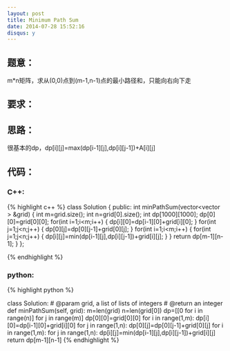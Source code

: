 ```yaml
---
layout: post
title: Minimum Path Sum
date: 2014-07-28 15:52:16
disqus: y
---
```


## 题意：
m*n矩阵，求从(0,0)点到(m-1,n-1)点的最小路径和，只能向右向下走

## 要求：


## 思路：
很基本的dp，dp[i][j]=max(dp[i-1][j],dp[i][j-1])+A[i][j]

## 代码：

### C++:

{% highlight c++ %}
class Solution {
public:
    int minPathSum(vector<vector<int> > &grid) {
        int m=grid.size();
        int n=grid[0].size();
        int dp[1000][1000];
        dp[0][0]=grid[0][0];
        for(int i=1;i<m;i++)
        {
            dp[i][0]=dp[i-1][0]+grid[i][0];
        }
        for(int j=1;j<n;j++)
        {
            dp[0][j]=dp[0][j-1]+grid[0][j];
        }
        for(int i=1;i<m;i++)
        {
            for(int j=1;j<n;j++)
            {
                dp[i][j]=min(dp[i-1][j],dp[i][j-1])+grid[i][j];
            }
        }
        return dp[m-1][n-1];
    }
};


 {% endhighlight %}
### python:

{% highlight python %}

class Solution:
    # @param grid, a list of lists of integers
    # @return an integer
    def minPathSum(self, grid):
        m=len(grid)
        n=len(grid[0])
        dp=[[0 for i in range(n)] for j in range(m)]
        dp[0][0]=grid[0][0]
        for i in range(1,m):
            dp[i][0]=dp[i-1][0]+grid[i][0]
        for j in range(1,n):
            dp[0][j]=dp[0][j-1]+grid[0][j]
        for i in range(1,m):
            for j in range(1,n):
                dp[i][j]=min(dp[i-1][j],dp[i][j-1])+grid[i][j]
        return dp[m-1][n-1]
 {% endhighlight %}
